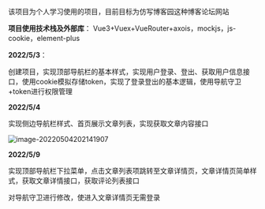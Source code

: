 该项目为个人学习使用的项目，目前目标为仿写博客园这种博客论坛网站 

**项目使用技术栈及外部库**： Vue3+Vuex+VueRouter+axois，mockjs，js-cookie，element-plus 

**2022/5/3**： 

创建项目，实现顶部导航栏的基本样式，实现用户登录、登出、获取用户信息接口，使用cookie模拟存储token，实现了登录登出的基本逻辑，使用导航守卫+token进行权限管理

**2022/5/4**

实现侧边导航栏样式、首页展示文章列表，实现获取文章内容接口

![image-20220504202141907](C:\Users\24088\AppData\Roaming\Typora\typora-user-images\image-20220504202141907.png)

**2022/5/9**

实现顶部导航栏下拉菜单，点击文章列表项跳转至文章详情页，文章详情页简单样式，获取文章详情接口，获取评论列表接口

对导航守卫进行修改，使进入文章详情页无需登录

